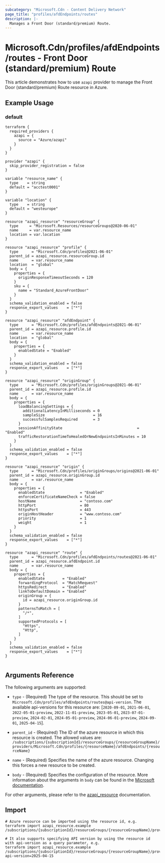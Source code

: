 ```yaml
---
subcategory: "Microsoft.Cdn - Content Delivery Network"
page_title: "profiles/afdEndpoints/routes"
description: |-
  Manages a Front Door (standard/premium) Route.
---
```


# Microsoft.Cdn/profiles/afdEndpoints/routes - Front Door (standard/premium) Route

This article demonstrates how to use `azapi` provider to manage the Front Door (standard/premium) Route resource in Azure.

## Example Usage

### default

```hcl
terraform {
  required_providers {
    azapi = {
      source = "Azure/azapi"
    }
  }
}

provider "azapi" {
  skip_provider_registration = false
}

variable "resource_name" {
  type    = string
  default = "acctest0001"
}

variable "location" {
  type    = string
  default = "westeurope"
}

resource "azapi_resource" "resourceGroup" {
  type     = "Microsoft.Resources/resourceGroups@2020-06-01"
  name     = var.resource_name
  location = var.location
}

resource "azapi_resource" "profile" {
  type      = "Microsoft.Cdn/profiles@2021-06-01"
  parent_id = azapi_resource.resourceGroup.id
  name      = var.resource_name
  location  = "global"
  body = {
    properties = {
      originResponseTimeoutSeconds = 120
    }
    sku = {
      name = "Standard_AzureFrontDoor"
    }
  }
  schema_validation_enabled = false
  response_export_values    = ["*"]
}

resource "azapi_resource" "afdEndpoint" {
  type      = "Microsoft.Cdn/profiles/afdEndpoints@2021-06-01"
  parent_id = azapi_resource.profile.id
  name      = var.resource_name
  location  = "global"
  body = {
    properties = {
      enabledState = "Enabled"
    }
  }
  schema_validation_enabled = false
  response_export_values    = ["*"]
}

resource "azapi_resource" "originGroup" {
  type      = "Microsoft.Cdn/profiles/originGroups@2021-06-01"
  parent_id = azapi_resource.profile.id
  name      = var.resource_name
  body = {
    properties = {
      loadBalancingSettings = {
        additionalLatencyInMilliseconds = 0
        sampleSize                      = 16
        successfulSamplesRequired       = 3
      }
      sessionAffinityState                                  = "Enabled"
      trafficRestorationTimeToHealedOrNewEndpointsInMinutes = 10
    }
  }
  schema_validation_enabled = false
  response_export_values    = ["*"]
}

resource "azapi_resource" "origin" {
  type      = "Microsoft.Cdn/profiles/originGroups/origins@2021-06-01"
  parent_id = azapi_resource.originGroup.id
  name      = var.resource_name
  body = {
    properties = {
      enabledState                = "Enabled"
      enforceCertificateNameCheck = false
      hostName                    = "contoso.com"
      httpPort                    = 80
      httpsPort                   = 443
      originHostHeader            = "www.contoso.com"
      priority                    = 1
      weight                      = 1
    }
  }
  schema_validation_enabled = false
  response_export_values    = ["*"]
}

resource "azapi_resource" "route" {
  type      = "Microsoft.Cdn/profiles/afdEndpoints/routes@2021-06-01"
  parent_id = azapi_resource.afdEndpoint.id
  name      = var.resource_name
  body = {
    properties = {
      enabledState        = "Enabled"
      forwardingProtocol  = "MatchRequest"
      httpsRedirect       = "Enabled"
      linkToDefaultDomain = "Enabled"
      originGroup = {
        id = azapi_resource.originGroup.id
      }
      patternsToMatch = [
        "/*",
      ]
      supportedProtocols = [
        "Https",
        "Http",
      ]
    }
  }
  schema_validation_enabled = false
  response_export_values    = ["*"]
}


```



## Arguments Reference

The following arguments are supported:

* `type` - (Required) The type of the resource. This should be set to `Microsoft.Cdn/profiles/afdEndpoints/routes@api-version`. The available api-versions for this resource are: [`2020-09-01`, `2021-06-01`, `2022-05-01-preview`, `2022-11-01-preview`, `2023-05-01`, `2023-07-01-preview`, `2024-02-01`, `2024-05-01-preview`, `2024-06-01-preview`, `2024-09-01`, `2025-04-15`].

* `parent_id` - (Required) The ID of the azure resource in which this resource is created. The allowed values are:  
  `/subscriptions/{subscriptionId}/resourceGroups/{resourceGroupName}/providers/Microsoft.Cdn/profiles/{resourceName}/afdEndpoints/{resourceName}`

* `name` - (Required) Specifies the name of the azure resource. Changing this forces a new resource to be created.

* `body` - (Required) Specifies the configuration of the resource. More information about the arguments in `body` can be found in the [Microsoft documentation](https://learn.microsoft.com/en-us/azure/templates/Microsoft.Cdn/profiles/afdEndpoints/routes?pivots=deployment-language-terraform).

For other arguments, please refer to the [azapi_resource](https://registry.terraform.io/providers/Azure/azapi/latest/docs/resources/resource) documentation.

## Import

 ```shell
 # Azure resource can be imported using the resource id, e.g.
 terraform import azapi_resource.example /subscriptions/{subscriptionId}/resourceGroups/{resourceGroupName}/providers/Microsoft.Cdn/profiles/{resourceName}/afdEndpoints/{resourceName}/routes/{resourceName}
 
 # It also supports specifying API version by using the resource id with api-version as a query parameter, e.g.
 terraform import azapi_resource.example /subscriptions/{subscriptionId}/resourceGroups/{resourceGroupName}/providers/Microsoft.Cdn/profiles/{resourceName}/afdEndpoints/{resourceName}/routes/{resourceName}?api-version=2025-04-15
 ```
